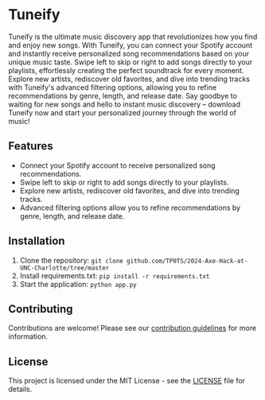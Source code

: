 # Tuneify

Tuneify is the ultimate music discovery app that revolutionizes how you find and enjoy new songs. 
With Tuneify, you can connect your Spotify account and instantly receive personalized song recommendations based on your unique music taste. 
Swipe left to skip or right to add songs directly to your playlists, effortlessly creating the perfect soundtrack for every moment. 
Explore new artists, rediscover old favorites, and dive into trending tracks with Tuneify's advanced filtering options, allowing you to refine recommendations by genre, length, and release date. 
Say goodbye to waiting for new songs and hello to instant music discovery – download Tuneify now and start your personalized journey through the world of music!

## Features

- Connect your Spotify account to receive personalized song recommendations.
- Swipe left to skip or right to add songs directly to your playlists.
- Explore new artists, rediscover old favorites, and dive into trending tracks.
- Advanced filtering options allow you to refine recommendations by genre, length, and release date.

## Installation

1. Clone the repository: `git clone github.com/TP0TS/2024-Axe-Hack-at-UNC-Charlotte/tree/master`
2. Install requirements.txt: `pip install -r requirements.txt`
3. Start the application: `python app.py`

## Contributing

Contributions are welcome! Please see our [contribution guidelines](CONTRIBUTING.md) for more information.

## License

This project is licensed under the MIT License - see the [LICENSE](LICENSE) file for details.
